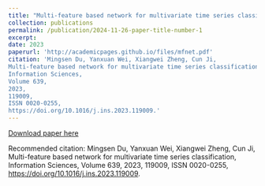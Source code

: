 ```yaml
---
title: "Multi-feature based network for multivariate time series classification"
collection: publications
permalink: /publication/2024-11-26-paper-title-number-1
excerpt:
date: 2023
paperurl: 'http://academicpages.github.io/files/mfnet.pdf'
citation: 'Mingsen Du, Yanxuan Wei, Xiangwei Zheng, Cun Ji,
Multi-feature based network for multivariate time series classification,
Information Sciences,
Volume 639,
2023,
119009,
ISSN 0020-0255,
https://doi.org/10.1016/j.ins.2023.119009.'
---
```


[Download paper here](http://academicpages.github.io/files/mfnet.pdf)

Recommended citation: Mingsen Du, Yanxuan Wei, Xiangwei Zheng, Cun Ji,
Multi-feature based network for multivariate time series classification,
Information Sciences,
Volume 639,
2023,
119009,
ISSN 0020-0255,
https://doi.org/10.1016/j.ins.2023.119009.
